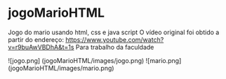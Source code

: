 # jogoMarioHTML

 Jogo do mario usando html, css e java script
 O vídeo original foi obtido a partir do endereço: https://www.youtube.com/watch?v=r9buAwVBDhA&t=1s
 Para trabalho da faculdade
 
![jogo.png] (jogoMarioHTML/images/jogo.png)
![mario.png] (jogoMarioHTML/images/mario.png)